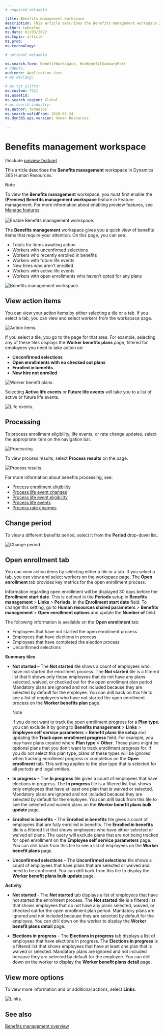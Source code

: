 ```yaml
---
# required metadata

title: Benefits management workspace
description: This article describes the Benefits management workspace in Dynamics 365 Human Resources.
author: twheeloc
ms.date: 01/03/2022
ms.topic: article
ms.prod: 
ms.technology: 

# optional metadata

ms.search.form: BenefitWorkspace, HcmBenefitSummaryPart
# ROBOTS: 
audience: Application User
# ms.devlang: 

# ms.tgt_pltfrm: 
ms.custom: 7521
ms.assetid: 
ms.search.region: Global
# ms.search.industry: 
ms.author: twheeloc
ms.search.validFrom: 2020-02-24
ms.dyn365.ops.version: Human Resources

---
```


# Benefits management workspace

[!include [preview feature](./includes/preview-feature.md)]

This article describes the **Benefits management** workspace in Dynamics 365 Human Resources.

> [!NOTE]
> To view the **Benefits management** workspace, you must first enable the **(Preview) Benefits management workspace** feature in Feature management. For more information about enabling preview features, see [Manage features](hr-admin-manage-features.md).<br><br>![Enable Benefits management workspace.](./media/hr-benefits-management-workspace-enable.png)

The **Benefits management** workspace gives you a quick view of benefits items that require your attention. On this page, you can see:

- Totals for items awaiting action
- Workers with unconfirmed selections
- Workers who recently enrolled in benefits
- Workers with future life events
- New hires who aren't enrolled
- Workers with active life events
- Workers with open enrollments who haven't opted for any plans

![Benefits management workspace.](./media/hr-benefits-management-workspace.png)

## View action items

You can view your action items by either selecting a tile or a tab. If you select a tab, you can view and select workers from the workspace page.

![Action items.](./media/hr-benefits-management-workspace-action-items.png)

If you select a tile, you go to the page for that area. For example, selecting any of these tiles displays the **Worker benefits plans** page, filtered for employees you need to take action on:

- **Unconfirmed selections**
- **Open enrollments with no checked out plans**
- **Enrolled in benefits**
- **New hire not enrolled**

![Worker benefit plans.](./media/hr-benefits-management-workspace-plans.png)

Selecting **Active life events** or **Future life events** will take you to a list of active or future life events.

![Life events.](./media/hr-benefits-management-workspace-life-events.png)

## Processing

To process enrollment eligibility, life events, or rate change updates, select the appropriate item on the navigation bar.

![Processing.](./media/hr-benefits-management-workspace-processing.png)

To view process results, select **Process results** on the page.

![Process results.](./media/hr-benefits-management-workspace-process-results.png)

For more information about benefits processing, see:

- [Process enrollment eligibility](hr-benefits-process-enrollment-eligibility.md)
- [Process life event changes](hr-benefits-process-life-event-changes.md)
- [Process life event eligibility](hr-benefits-process-life-event-eligibility.md)
- [Process life events](hr-benefits-process-life-events.md)
- [Process rate changes](hr-benefits-process-rate-changes.md)

## Change period

To view a different benefits period, select it from the **Period** drop-down list.

![Change period.](./media/hr-benefits-management-workspace-period.png)


## Open enrollment tab

You can view action items by selecting either a tile or a tab. If you select a tab, you can view and select workers on the workspace page.
The **Open enrollment** tab provides key metrics for the open enrollment process. 

Information regarding open enrollment will be displayed 30 days before the **Enrollment start date**. This is defined in the **Periods** setup in **Benefits management** > **Links** > **Periods**, in the **Enrollment start date** field.  To change this setting, go to **Human resources shared parameters** > **Benefits management** > **Open enrollment options** and update the **Number of** field.  

The following information is available on the **Open enrollment** tab:
 - Employees that have not started the open enrollment process
 - Employees that have elections in process
 - Employees that have completed the election process
 - Unconfirmed selections

**Summary tiles**

- **Not started** – The **Not started** tile shows a count of employees who have not started the enrollment process. The **Not started** tile is a filtered list that it shows only those employees that do not have any plans selected, waived, or checked out for the open enrollment plan period. Mandatory plans are ignored and not included because they are selected by default for the employee.  You can drill back on this tile to see a list of employees who have not started the open enrollment process on the **Worker benefits plan** page.

  > [!NOTE]
  > If you do not want to track the open enrollment progress for a **Plan type**, you can exclude it by going to **Benefits management** > **Links** > **Employee self service parameters** > **Benefit plans tile setup** and updating the **Track open enrollment progress** field.  For example, you may have plans created where **Plan type** = **Other**. These plans might be optional plans that you don’t want to track enrollment progress for. If you do not select this plan type, plans of these types will be ignored when tracking enrollment progress or completion on the **Open enrollment** tab. This setting applies to the plan type that is selected for all periods and legal entities.

- **In progress** – The **In progress** tile gives a count of employees that have elections in progress. The **In progress** tile is a filtered list that shows only employees that have at least one plan that is waived or selected. Mandatory plans are ignored and not included because they are selected by default for the employee. You can drill back from this tile to see the selected and waived plans on the **Worker benefit plans bulk update** page.

- **Enrolled in benefits** – The **Enrolled in benefits** tile gives a count of employees that are fully enrolled in benefits. The **Enrolled in benefits** tile is a filtered list that shows employees who have either selected or waived all plans. The query will exclude plans that are not being tracked for open enrollment on the **Employee self service parameters** page. You can drill back from this tile to see a list of employees on the **Worker benefit plans** page.

- **Unconfirmed selections** – The **Unconfirmed selections** tile shows a count of employees that have plans that are selected or waived and need to be confirmed. You can drill back from this tile to display the **Worker benefit plans bulk update** page.

**Activity**

- **Not started** - The **Not started** tab displays a list of employees that have not started the enrollment process. The **Not started** tile is a filtered list that shows  employees that do not have any plans selected, waived, or checked out for the open enrollment plan period. Mandatory plans are ignored and not included because they are selected by default for the employee. You can drill down on the worker to display the **Worker benefit plans detail** page.

- **Elections in progress** - The **Elections in progress** tab displays a list of employees that have elections in progress. The **Elections in progress** is a filtered list that shows employees that have at least one plan that is waived or selected. Mandatory plans are ignored and not included because they are selected by default for the employee. You can drill down on the worker to display the **Worker benefit plans detail** page.

## View more options

To view more information and or additional actions, select **Links**.

![Links.](./media/hr-benefits-management-workspace-links.png)

## See also

[Benefits management overview](hr-benefits-management-overview.md)
